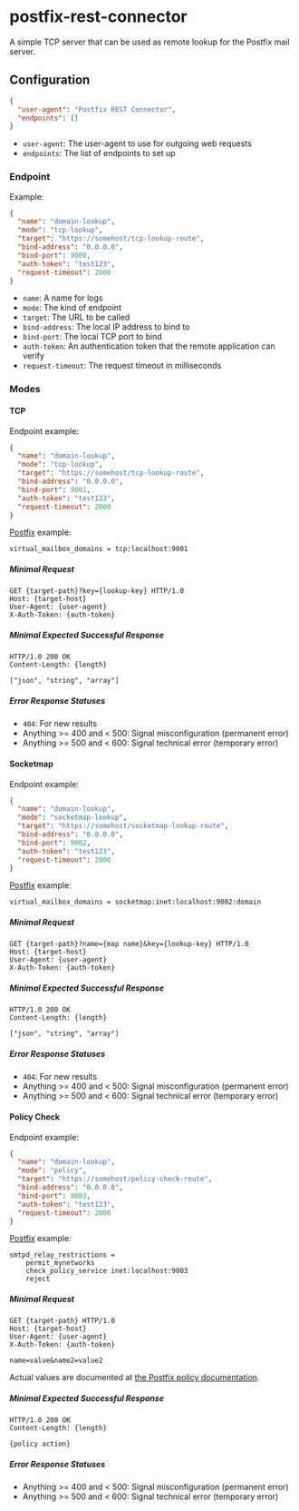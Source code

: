 # postfix-rest-connector

A simple TCP server that can be used as remote lookup for the Postfix mail server.


## Configuration

```json
{
  "user-agent": "Postfix REST Connector",
  "endpoints": []
}
```

* `user-agent`: The user-agent to use for outgoing web requests
* `endpoints`: The list of endpoints to set up

### Endpoint

Example:

```json
{
  "name": "domain-lookup",
  "mode": "tcp-lookup",
  "target": "https://somehost/tcp-lookup-route",
  "bind-address": "0.0.0.0",
  "bind-port": 9000,
  "auth-token": "test123",
  "request-timeout": 2000
}
```

* `name`: A name for logs
* `mode`: The kind of endpoint
* `target`: The URL to be called
* `bind-address`: The local IP address to bind to
* `bind-port`: The local TCP port to bind
* `auth-token`: An authentication token that the remote application can verify
* `request-timeout`: The request timeout in milliseconds


### Modes

#### TCP

Endpoint example:

```json
{
  "name": "domain-lookup",
  "mode": "tcp-lookup",
  "target": "https://somehost/tcp-lookup-route",
  "bind-address": "0.0.0.0",
  "bind-port": 9001,
  "auth-token": "test123",
  "request-timeout": 2000
}
```

[Postfix](http://www.postfix.org/tcp_table.5.html) example:

```
virtual_mailbox_domains = tcp:localhost:9001
```

##### Minimal Request

```
GET {target-path}?key={lookup-key} HTTP/1.0
Host: {target-host}
User-Agent: {user-agent}
X-Auth-Token: {auth-token}

```

##### Minimal Expected Successful Response

```
HTTP/1.0 200 OK
Content-Length: {length}

["json", "string", "array"]
```

##### Error Response Statuses

* `404`: For new results
* Anything >= 400 and < 500: Signal misconfiguration (permanent error)
* Anything >= 500 and < 600: Signal technical error (temporary error)

#### Socketmap

Endpoint example:

```json
{
  "name": "domain-lookup",
  "mode": "socketmap-lookup",
  "target": "https://somehost/socketmap-lookup-route",
  "bind-address": "0.0.0.0",
  "bind-port": 9002,
  "auth-token": "test123",
  "request-timeout": 2000
}
```

[Postfix](http://www.postfix.org/socketmap_table.5.html) example:

```
virtual_mailbox_domains = socketmap:inet:localhost:9002:domain
```

##### Minimal Request

```
GET {target-path}?name={map name}&key={lookup-key} HTTP/1.0
Host: {target-host}
User-Agent: {user-agent}
X-Auth-Token: {auth-token}

```

##### Minimal Expected Successful Response

```
HTTP/1.0 200 OK
Content-Length: {length}

["json", "string", "array"]
```

##### Error Response Statuses

* `404`: For new results
* Anything >= 400 and < 500: Signal misconfiguration (permanent error)
* Anything >= 500 and < 600: Signal technical error (temporary error)

#### Policy Check

Endpoint example:

```json
{
  "name": "domain-lookup",
  "mode": "policy",
  "target": "https://somehost/policy-check-route",
  "bind-address": "0.0.0.0",
  "bind-port": 9003,
  "auth-token": "test123",
  "request-timeout": 2000
}
```

[Postfix](http://www.postfix.org/SMTPD_POLICY_README.html) example:

```
smtpd_relay_restrictions =
    permit_mynetworks
    check_policy_service inet:localhost:9003
    reject
```

##### Minimal Request

```
GET {target-path} HTTP/1.0
Host: {target-host}
User-Agent: {user-agent}
X-Auth-Token: {auth-token}

name=value&name2=value2
```

Actual values are documented at [the Postfix policy documentation](http://www.postfix.org/SMTPD_POLICY_README.html).

##### Minimal Expected Successful Response

```
HTTP/1.0 200 OK
Content-Length: {length}

{policy action}
```

##### Error Response Statuses

* Anything >= 400 and < 500: Signal misconfiguration (permanent error)
* Anything >= 500 and < 600: Signal technical error (temporary error)
